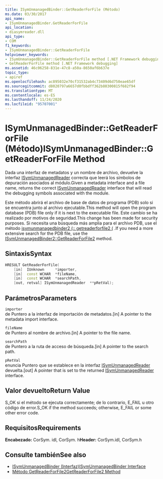 ```yaml
---
title: ISymUnmanagedBinder::GetReaderForFile (Método)
ms.date: 03/30/2017
api_name:
- ISymUnmanagedBinder.GetReaderForFile
api_location:
- diasymreader.dll
api_type:
- COM
f1_keywords:
- ISymUnmanagedBinder::GetReaderForFile
helpviewer_keywords:
- ISymUnmanagedBinder::GetReaderForFile method [.NET Framework debugging]
- GetReaderForFile method [.NET Framework debugging]
ms.assetid: 46c06258-831e-47c8-a50a-8650af6b637e
topic_type:
- apiref
ms.openlocfilehash: ac895032e70cf31532ab4c73409d6d750eae65df
ms.sourcegitcommit: d8020797a6657d0fbbdff362b80300815f682f94
ms.translationtype: MT
ms.contentlocale: es-ES
ms.lasthandoff: 11/24/2020
ms.locfileid: "95707001"
---
```

# <a name="isymunmanagedbindergetreaderforfile-method"></a><span data-ttu-id="96494-102">ISymUnmanagedBinder::GetReaderForFile (Método)</span><span class="sxs-lookup"><span data-stu-id="96494-102">ISymUnmanagedBinder::GetReaderForFile Method</span></span>

<span data-ttu-id="96494-103">Dada una interfaz de metadatos y un nombre de archivo, devuelve la interfaz [ISymUnmanagedReader](isymunmanagedreader-interface.md) correcta que leerá los símbolos de depuración asociados al módulo.</span><span class="sxs-lookup"><span data-stu-id="96494-103">Given a metadata interface and a file name, returns the correct [ISymUnmanagedReader](isymunmanagedreader-interface.md) interface that will read the debugging symbols associated with the module.</span></span>  
  
 <span data-ttu-id="96494-104">Este método abrirá el archivo de base de datos de programa (PDB) solo si se encuentra junto al archivo ejecutable.</span><span class="sxs-lookup"><span data-stu-id="96494-104">This method will open the program database (PDB) file only if it is next to the executable file.</span></span> <span data-ttu-id="96494-105">Este cambio se ha realizado por motivos de seguridad.</span><span class="sxs-lookup"><span data-stu-id="96494-105">This change has been made for security purposes.</span></span> <span data-ttu-id="96494-106">Si necesita una búsqueda más amplia para el archivo PDB, use el método [isymunmanagedbinder2 (:: getreaderforfile2 (](isymunmanagedbinder2-getreaderforfile2-method.md) .</span><span class="sxs-lookup"><span data-stu-id="96494-106">If you need a more extensive search for the PDB file, use the [ISymUnmanagedBinder2::GetReaderForFile2](isymunmanagedbinder2-getreaderforfile2-method.md) method.</span></span>  
  
## <a name="syntax"></a><span data-ttu-id="96494-107">Sintaxis</span><span class="sxs-lookup"><span data-stu-id="96494-107">Syntax</span></span>  
  
```cpp  
HRESULT GetReaderForFile(  
    [in]  IUnknown     *importer,  
    [in]  const WCHAR  *fileName,  
    [in]  const WCHAR  *searchPath,  
    [out, retval] ISymUnmanagedReader  **pRetVal);  
```  
  
## <a name="parameters"></a><span data-ttu-id="96494-108">Parámetros</span><span class="sxs-lookup"><span data-stu-id="96494-108">Parameters</span></span>  

 `importer`  
 <span data-ttu-id="96494-109">de Puntero a la interfaz de importación de metadatos.</span><span class="sxs-lookup"><span data-stu-id="96494-109">[in] A pointer to the metadata import interface.</span></span>  
  
 `fileName`  
 <span data-ttu-id="96494-110">de Puntero al nombre de archivo.</span><span class="sxs-lookup"><span data-stu-id="96494-110">[in] A pointer to the file name.</span></span>  
  
 `searchPath`  
 <span data-ttu-id="96494-111">de Puntero a la ruta de acceso de búsqueda.</span><span class="sxs-lookup"><span data-stu-id="96494-111">[in] A pointer to the search path.</span></span>  
  
 `pRetVal`  
 <span data-ttu-id="96494-112">enuncia Puntero que se establece en la interfaz [ISymUnmanagedReader](isymunmanagedreader-interface.md) devuelta.</span><span class="sxs-lookup"><span data-stu-id="96494-112">[out] A pointer that is set to the returned [ISymUnmanagedReader](isymunmanagedreader-interface.md) interface.</span></span>  
  
## <a name="return-value"></a><span data-ttu-id="96494-113">Valor devuelto</span><span class="sxs-lookup"><span data-stu-id="96494-113">Return Value</span></span>  

 <span data-ttu-id="96494-114">S_OK si el método se ejecuta correctamente; de lo contrario, E_FAIL u otro código de error.</span><span class="sxs-lookup"><span data-stu-id="96494-114">S_OK if the method succeeds; otherwise, E_FAIL or some other error code.</span></span>  
  
## <a name="requirements"></a><span data-ttu-id="96494-115">Requisitos</span><span class="sxs-lookup"><span data-stu-id="96494-115">Requirements</span></span>  

 <span data-ttu-id="96494-116">**Encabezado:** CorSym. idl, CorSym. h</span><span class="sxs-lookup"><span data-stu-id="96494-116">**Header:** CorSym.idl, CorSym.h</span></span>  
  
## <a name="see-also"></a><span data-ttu-id="96494-117">Consulte también</span><span class="sxs-lookup"><span data-stu-id="96494-117">See also</span></span>

- [<span data-ttu-id="96494-118">ISymUnmanagedBinder (Interfaz)</span><span class="sxs-lookup"><span data-stu-id="96494-118">ISymUnmanagedBinder Interface</span></span>](isymunmanagedbinder-interface.md)
- [<span data-ttu-id="96494-119">Método GetReaderForFile2</span><span class="sxs-lookup"><span data-stu-id="96494-119">GetReaderForFile2 Method</span></span>](isymunmanagedbinder2-getreaderforfile2-method.md)
